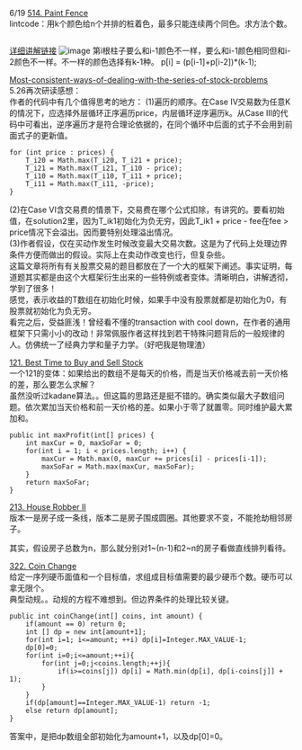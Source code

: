 6/19 [514. Paint Fence](https://www.lintcode.com/problem/paint-fence/description)<br>
lintcode：用k个颜色给n个并排的桩着色，最多只能连续两个同色。求方法个数。<br>
```
```
[详细讲解链接](http://yuanhsh.iteye.com/blog/2219891)
![image](http://m.qpic.cn/psb?/V13hu9k31D6BsB/h2fPxNVtSg.4zygk0nvtca6QSIRL1sikkXl4ihg6f9s!/b/dFkAAAAAAAAA&bo=dgO5AQAAAAARF.0!&rf=viewer_4&t=5)
第i根柱子要么和i-1颜色不一样，要么和i-1颜色相同但和i-2颜色不一样。不一样的颜色选择有k-1种。
p[i] = (p[i-1]+p[i-2])*(k-1);


[Most-consistent-ways-of-dealing-with-the-series-of-stock-problems](https://leetcode.com/problems/best-time-to-buy-and-sell-stock-with-transaction-fee/discuss/108870/Most-consistent-ways-of-dealing-with-the-series-of-stock-problems)<br>
5.26再次研读感想：<br>
作者的代码中有几个值得思考的地方：
(1)遍历的顺序。在Case IV交易数为任意K的情况下，应选择外层循环正序遍历price，内层循环逆序遍历k。从Case III的代码中可看出，逆序遍历才是符合理论依据的，在同个循环中后面的式子不会用到前面式子的更新值。
```
for (int price : prices) {
    T_i20 = Math.max(T_i20, T_i21 + price);
    T_i21 = Math.max(T_i21, T_i10 - price);
    T_i10 = Math.max(T_i10, T_i11 + price);
    T_i11 = Math.max(T_i11, -price);
}
```
(2)在Case VI含交易费的情景下，交易费在哪个公式扣除，有讲究的。要看初始值，在solution2里，因为T_ik1初始化为负无穷，因此T_ik1 + price - fee在fee > price情况下会溢出。因而要特别处理溢出情况。<br>
(3)作者假设，仅在买动作发生时候改变最大交易次数。这是为了代码上处理边界条件方便而做出的假设。实际上在卖动作改变也行，但复杂些。<br>
这篇文章将所有有关股票交易的题目都放在了一个大的框架下阐述。事实证明，每道题其实都是由这个大框架衍生出来的一些特例或者变体。清晰明白，讲解透彻，学到了很多！<br>
感觉，表示收益的T数组在初始化时候，如果手中没有股票就都是初始化为0，有股票就初始化为负无穷。<br>
看完之后，受益匪浅！曾经看不懂的transaction with cool down，在作者的通用框架下只需小小的改动！非常佩服作者这样找到若干特殊问题背后的一般规律的人。仿佛统一了经典力学和量子力学。（好吧我是物理渣）

[121. Best Time to Buy and Sell Stock](https://leetcode.com/problems/best-time-to-buy-and-sell-stock/discuss/39038/kadanes-algorithm-since-no-one-has-mentioned-about-this-so-far-in-case-if-interviewer-twists-the-input)<br>
一个121的变体：如果给出的数组不是每天的价格，而是当天价格减去前一天价格的差，那么要怎么求解？<br>
虽然没听过kadane算法。。但这篇的思路还是挺不错的。确实类似最大子数组问题。依次累加当天价格和前一天价格的差。如果小于零了就置零。同时维护最大累加和。
```
public int maxProfit(int[] prices) {
    int maxCur = 0, maxSoFar = 0;
    for(int i = 1; i < prices.length; i++) {
        maxCur = Math.max(0, maxCur += prices[i] - prices[i-1]);
        maxSoFar = Math.max(maxCur, maxSoFar);
    }
    return maxSoFar;
}
```
[213. House Robber II](https://leetcode.com/problems/house-robber-ii)<br>
版本一是房子成一条线，版本二是房子围成圆圈。其他要求不变，不能抢劫相邻房子。

其实，假设房子总数为n，那么就分别对1~(n-1)和2~n的房子看做直线排列看待。

[322. Coin Change](https://leetcode.com/problems/coin-change/description/)<br>
给定一序列硬币面值和一个目标值，求组成目标值需要的最少硬币个数。硬币可以拿无限个。<br>
典型动规。。动规的方程不难想到。但边界条件的处理比较关键。
```
public int coinChange(int[] coins, int amount) {
    if(amount == 0) return 0;
    int [] dp = new int[amount+1];
    for(int i=1; i<=amount; ++i) dp[i]=Integer.MAX_VALUE-1;
    dp[0]=0;
    for(int i=0;i<=amount;++i){
        for(int j=0;j<coins.length;++j){
            if(i>=coins[j]) dp[i] = Math.min(dp[i], dp[i-coins[j]] + 1); 
        }
    }
    if(dp[amount]==Integer.MAX_VALUE-1) return -1;
    else return dp[amount];
}
```
答案中，是把dp数组全部初始化为amount+1，以及dp[0]=0。